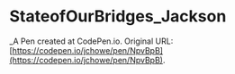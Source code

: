 # StateofOurBridges_Jackson
 _A Pen created at CodePen.io. Original URL: [https://codepen.io/jchowe/pen/NpvBpB](https://codepen.io/jchowe/pen/NpvBpB).

 